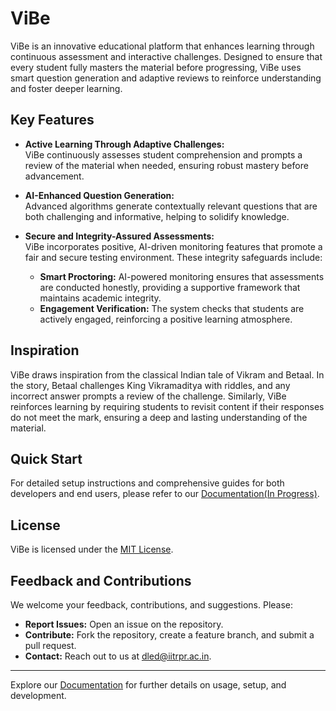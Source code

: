 # ViBe

ViBe is an innovative educational platform that enhances learning through continuous assessment and interactive challenges. Designed to ensure that every student fully masters the material before progressing, ViBe uses smart question generation and adaptive reviews to reinforce understanding and foster deeper learning.

## Key Features

- **Active Learning Through Adaptive Challenges:**  
  ViBe continuously assesses student comprehension and prompts a review of the material when needed, ensuring robust mastery before advancement.

- **AI-Enhanced Question Generation:**  
  Advanced algorithms generate contextually relevant questions that are both challenging and informative, helping to solidify knowledge.

- **Secure and Integrity-Assured Assessments:**  
  ViBe incorporates positive, AI-driven monitoring features that promote a fair and secure testing environment. These integrity safeguards include:
  - **Smart Proctoring:** AI-powered monitoring ensures that assessments are conducted honestly, providing a supportive framework that maintains academic integrity.
  - **Engagement Verification:** The system checks that students are actively engaged, reinforcing a positive learning atmosphere.

## Inspiration

ViBe draws inspiration from the classical Indian tale of Vikram and Betaal. In the story, Betaal challenges King Vikramaditya with riddles, and any incorrect answer prompts a review of the challenge. Similarly, ViBe reinforces learning by requiring students to revisit content if their responses do not meet the mark, ensuring a deep and lasting understanding of the material.

## Quick Start

For detailed setup instructions and comprehensive guides for both developers and end users, please refer to our [Documentation(In Progress)](https://continuousactivelearning.github.io/vibe/).

## License

ViBe is licensed under the [MIT License](LICENSE).

## Feedback and Contributions

We welcome your feedback, contributions, and suggestions. Please:
- **Report Issues:** Open an issue on the repository.
- **Contribute:** Fork the repository, create a feature branch, and submit a pull request.
- **Contact:** Reach out to us at [dled@iitrpr.ac.in](mailto:dled@iitrpr.ac.in).

---

Explore our [Documentation](https://continuousactivelearning.github.io/vibe/) for further details on usage, setup, and development.
